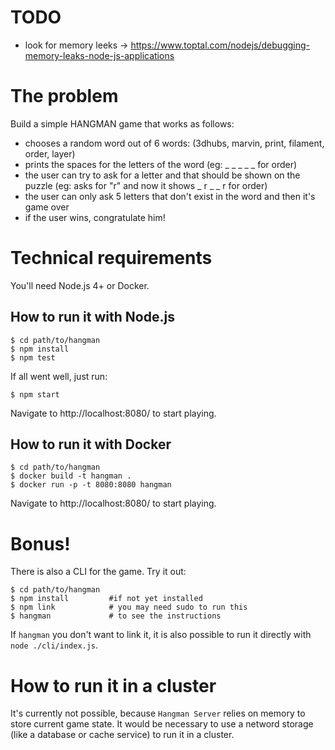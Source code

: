 # TODO
- look for memory leeks -> https://www.toptal.com/nodejs/debugging-memory-leaks-node-js-applications

# The problem

Build a simple HANGMAN game that works as follows:
- chooses a random word out of 6 words: (3dhubs, marvin, print, filament, order, layer)
- prints the spaces for the letters of the word (eg: ​_ _ _​ _ _ for order)
- the user can try to ask for a letter and that should be shown on the puzzle (eg: asks for "r" and now it shows ​_ r _​ _ r for order)
- the user can only ask 5 letters that don't exist in the word and then it's game over
- if the user wins, congratulate him!

# Technical requirements

You'll need Node.js 4+ or Docker.

## How to run it with Node.js

```
$ cd path/to/hangman
$ npm install
$ npm test
```

If all went well, just run:

```
$ npm start
```

Navigate to http://localhost:8080/ to start playing.

## How to run it with Docker

```
$ cd path/to/hangman
$ docker build -t hangman .
$ docker run -p -t 8080:8080 hangman
```

Navigate to http://localhost:8080/ to start playing.

# Bonus!

There is also a CLI for the game. Try it out:

```
$ cd path/to/hangman
$ npm install         #if not yet installed
$ npm link            # you may need sudo to run this
$ hangman             # to see the instructions
```

If `hangman` you don't want to link it, it is also possible to run it directly with `node ./cli/index.js`.

# How to run it in a cluster

It's currently not possible, because `Hangman Server` relies on memory to store current game state.
It would be necessary to use a netword storage (like a database or cache service) to run it in a cluster.
